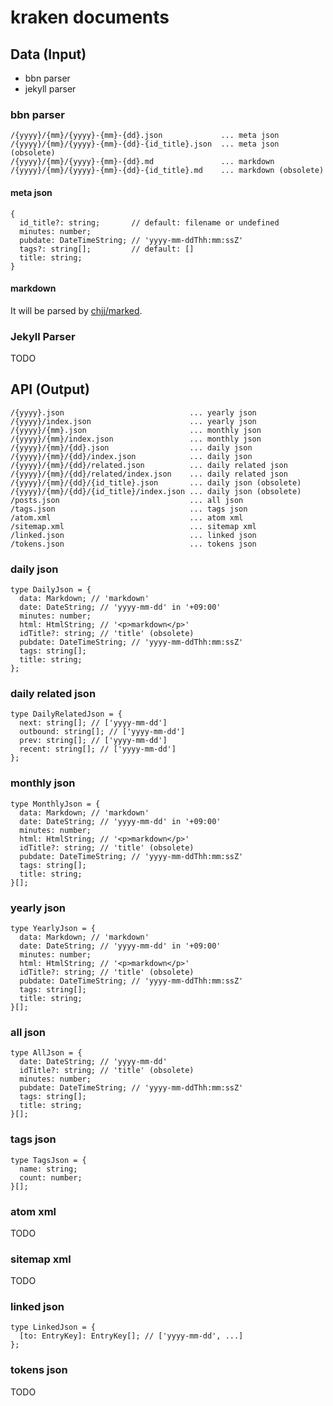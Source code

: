 # kraken documents

## Data (Input)

- bbn parser
- jekyll parser

### bbn parser

```
/{yyyy}/{mm}/{yyyy}-{mm}-{dd}.json             ... meta json
/{yyyy}/{mm}/{yyyy}-{mm}-{dd}-{id_title}.json  ... meta json (obsolete)
/{yyyy}/{mm}/{yyyy}-{mm}-{dd}.md               ... markdown
/{yyyy}/{mm}/{yyyy}-{mm}-{dd}-{id_title}.md    ... markdown (obsolete)
```

#### meta json

```
{
  id_title?: string;       // default: filename or undefined
  minutes: number;
  pubdate: DateTimeString; // 'yyyy-mm-ddThh:mm:ssZ'
  tags?: string[];         // default: []
  title: string;
}
```

#### markdown

It will be parsed by [chjj/marked][].

[chjj/marked]: https://github.com/chjj/marked

### Jekyll Parser

TODO

## API (Output)

```
/{yyyy}.json                            ... yearly json
/{yyyy}/index.json                      ... yearly json
/{yyyy}/{mm}.json                       ... monthly json
/{yyyy}/{mm}/index.json                 ... monthly json
/{yyyy}/{mm}/{dd}.json                  ... daily json
/{yyyy}/{mm}/{dd}/index.json            ... daily json
/{yyyy}/{mm}/{dd}/related.json          ... daily related json
/{yyyy}/{mm}/{dd}/related/index.json    ... daily related json
/{yyyy}/{mm}/{dd}/{id_title}.json       ... daily json (obsolete)
/{yyyy}/{mm}/{dd}/{id_title}/index.json ... daily json (obsolete)
/posts.json                             ... all json
/tags.json                              ... tags json
/atom.xml                               ... atom xml
/sitemap.xml                            ... sitemap xml
/linked.json                            ... linked json
/tokens.json                            ... tokens json
```

### daily json

```
type DailyJson = {
  data: Markdown; // 'markdown'
  date: DateString; // 'yyyy-mm-dd' in '+09:00'
  minutes: number;
  html: HtmlString; // '<p>markdown</p>'
  idTitle?: string; // 'title' (obsolete)
  pubdate: DateTimeString; // 'yyyy-mm-ddThh:mm:ssZ'
  tags: string[];
  title: string;
};
```

### daily related json

```
type DailyRelatedJson = {
  next: string[]; // ['yyyy-mm-dd']
  outbound: string[]; // ['yyyy-mm-dd']
  prev: string[]; // ['yyyy-mm-dd']
  recent: string[]; // ['yyyy-mm-dd']
};
```

### monthly json

```
type MonthlyJson = {
  data: Markdown; // 'markdown'
  date: DateString; // 'yyyy-mm-dd' in '+09:00'
  minutes: number;
  html: HtmlString; // '<p>markdown</p>'
  idTitle?: string; // 'title' (obsolete)
  pubdate: DateTimeString; // 'yyyy-mm-ddThh:mm:ssZ'
  tags: string[];
  title: string;
}[];
```

### yearly json

```
type YearlyJson = {
  data: Markdown; // 'markdown'
  date: DateString; // 'yyyy-mm-dd' in '+09:00'
  minutes: number;
  html: HtmlString; // '<p>markdown</p>'
  idTitle?: string; // 'title' (obsolete)
  pubdate: DateTimeString; // 'yyyy-mm-ddThh:mm:ssZ'
  tags: string[];
  title: string;
}[];
```

### all json

```
type AllJson = {
  date: DateString; // 'yyyy-mm-dd'
  idTitle?: string; // 'title' (obsolete)
  minutes: number;
  pubdate: DateTimeString; // 'yyyy-mm-ddThh:mm:ssZ'
  tags: string[];
  title: string;
}[];
```

### tags json

```
type TagsJson = {
  name: string;
  count: number;
}[];
```

### atom xml

TODO

### sitemap xml

TODO

### linked json

```
type LinkedJson = {
  [to: EntryKey]: EntryKey[]; // ['yyyy-mm-dd', ...]
};
```

### tokens json

TODO
